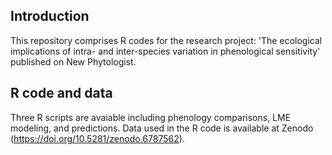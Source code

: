 ## Introduction

This repository comprises R codes for the research project: 'The ecological implications of intra- and inter-species variation in phenological sensitivity' published on New Phytologist.

## R code and data

Three R scripts are avaiable including phenology comparisons, LME modeling, and predictions. Data used in the R code is available at Zenodo (https://doi.org/10.5281/zenodo.6787562).
